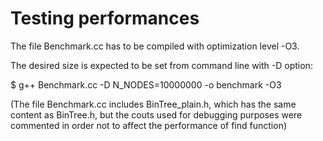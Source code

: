 # Testing performances

The file Benchmark.cc has to be compiled with optimization level -O3.

The desired size is expected to be set from command line with -D option:

$ g++ Benchmark.cc -D N_NODES=10000000 -o benchmark -O3

(The file Benchmark.cc includes BinTree_plain.h, which has the same content as BinTree.h,
but the couts used for debugging purposes were commented in order not to affect the performance of find function)
